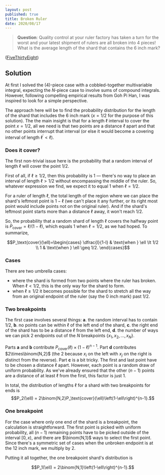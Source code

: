 ```yaml
---
layout: post
published: true
title: Broken Ruler
date: 2020/08/17
---
```


>**Question**: Quality control at your ruler factory has taken a turn for the worst and your latest shipment of rulers are all broken into 4 pieces! What is the average length of the shard that contains the $\text{6 inch}$ mark?

<!--more-->

([FiveThirtyEight](https://fivethirtyeight.com/features/are-you-hip-enough-to-be-square/amp/?__twitter_impression=true))

## Solution

At first I solved the \(4\)-piece case with a cobbled-together multivariable integral, expecting the $N$-piece case to involve sums of compound integrals. However, following compelling empirical results from Goh Pi Han, I was inspired to look for a simple perspective.

The approach here will be to find the probability distribution for the length of the shard that includes the $\text{6 inch}$ mark ($x=1/2$ for the purpose of this solution). The the main insight is that for a length $\ell$ interval to cover the point $x = 1/2,$ all we need is that two points are a distance $\ell$ apart and that no other points interrupt that interval (or else it would become a covering interval of length $\ell^\prime < \ell$).

### Does it cover?

The first non-trivial issue here is the probability that a random interval of length $\ell$ will cover the point $1/2.$ 

First of all, if $\ell \geq 1/2,$ then this probability is $1$ — there's no way to place an interval of length $\ell > 1/2$ without encompassing the middle of the ruler. So, whatever expression we find, we expect it to equal $1$ when $\ell = 1/2.$

For a ruler of length $\ell,$ the total length of the region where we can place the shard's leftmost point is $1-\ell$ (we can't place it any further, or its right most point would include points not on the original ruler). And if the shard's leftmost point starts more than a distance $\ell$ away, it won't reach $1/2.$ 

So, the probability that a random shard of length $\ell$ covers the halfway point is $P_\text{cover} = \ell/(1-\ell),$ which equals $1$ when $\ell = 1/2,$ as we had hoped. To summarize,

$$P_\text{cover}(\ell)=\begin{cases}
\dfrac{l}{1-l} & \text{when } \ell \lt 1/2 \\
1 & \text{when } \ell \geq 1/2.
\end{cases}$$

### Cases

There are two umbrella cases:

- where the shard is formed from two points where the ruler has broken. When $\ell < 1/2$, this is the only way for the shard to form. 
- when $\ell \geq 1/2$ it becomes possible for the shard to stretch all the way from an original endpoint of the ruler (say the $0\text{ inch}$ mark) past $1/2.$ 

### Two breakpoints

The first case involves several things: **a**. the random interval has to contain $1/2,$ **b**. no points can be within $\ell$ of the left end of the shard, **c**. the right end of the shard has to be a distance $\ell$ from the left end, **d**. the number of ways we can pick $2$ endpoints out of the $N$ breakpoints $\{x_1,x_2,\ldots,x_N\}.$

Parts **a** and **b** contribute $P_\text{cover}(\ell)\times \left(1-\ell\right)^{n-1}.$ Part **d** contributes $2\times\binom{N,2}$ (the $2$ because $x_i$ on the left with $x_j$ on the right is distinct from the reverse). Part **c** is a bit tricky. The first and last point have to be chosen a distance $\ell$ apart. However, each point is a random draw of uniform probability. As we've already ensured that the other $\left(n-1\right)$ points are a distance of at least $\ell$ from the first, this factor is just $1.$

In total, the distribution of lengths $\ell$ for a shard with two breakpoints for ends is $$P_2(\ell) = 2\binom{N,2}P_\text{cover}(\ell)\left(1-\ell\right)^{n-1}.$$

### One breakpoint

For the case where only one end of the shard is a breakpoint, the calculation is straightforward. The first point is picked with uniform probability, all $\left(n-1\right)$ remaining points have to be picked outside of the interval $\left[0,x\right),$ and there are $\binom{N,1}$ ways to select the first point. Since there's a symmetric set of cases when the unbroken endpoint is at the $\text{12 inch}$ mark, we multiply by $2$. 

Putting it all together, the one breakpoint shard's distribution is 

$$P_1(\ell) = 2\binom{N,1}\left(1-\ell\right)^{n-1}.$$

<br>
